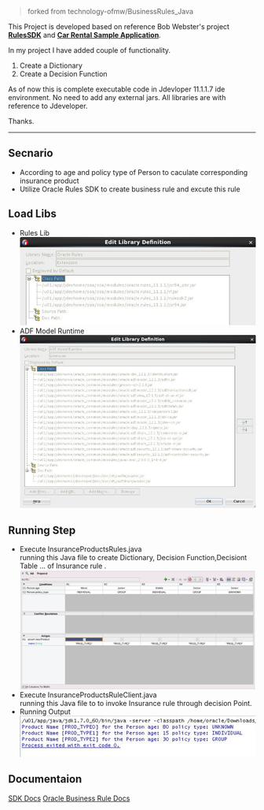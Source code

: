 >forked from technology-ofmw/BusinessRules_Java  

This Project is developed based on reference Bob Webster's project **[RulesSDK](https://github.com/rdbwebster/RulesSDK)** and **[Car Rental Sample Application](http://docs.oracle.com/cd/E36909_01/user.1111/e10228/decision_point.htm#CHDJJDEB)**.

In my project I have added couple of functionality.

 1. Create a Dictionary
 2. Create a Decision Function
 

As of now this is complete executable code in Jdevloper 11.1.1.7 ide environment. No need to add any external jars. All libraries are with reference to Jdeveloper. 

Thanks. 

----------------------------------------

## Secnario
  - According to age and policy type of Person to caculate corresponding insurance product
  - Utilize Oracle Rules SDK to create business rule and excute this rule
## Load Libs
  - Rules Lib  
  ![Rules Lib](https://github.com/lzyowen/BusinessRules_Java/blob/master/images/rulelib.JPG)
  - ADF Model Runtime  
  ![Runtime Lib](https://github.com/lzyowen/BusinessRules_Java/blob/master/images/adfruntime.JPG)
## Running Step
  - Execute InsuranceProductsRules.java  
      running this Java file to create Dictionary, Decision Function,Decisiont Table ... of Insurance rule .   
      ![Decision Table](https://github.com/lzyowen/BusinessRules_Java/blob/master/images/decisiontable.JPG)
  - Execute InsuranceProductsRuleClient.java  
      running this Java file to to invoke Insurance rule through decision Point.
  - Running Output  
       ![Result](https://github.com/lzyowen/BusinessRules_Java/blob/master/images/result.JPG)

     
## Documentaion 
[SDK Docs](https://docs.oracle.com/cd/E28389_01/apirefs.1111/e10663/toc.htm)
[Oracle Business Rule Docs](http://citeseerx.ist.psu.edu/viewdoc/download?doi=10.1.1.404.2350&rep=rep1&type=pdf)
